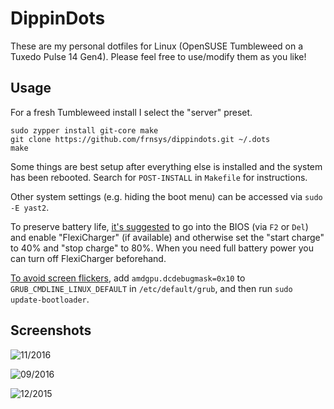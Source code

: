 # DippinDots

These are my personal dotfiles for Linux (OpenSUSE Tumbleweed on a Tuxedo Pulse 14 Gen4).
Please feel free to use/modify them as you like!

## Usage

For a fresh Tumbleweed install I select the "server" preset.

    sudo zypper install git-core make
    git clone https://github.com/frnsys/dippindots.git ~/.dots
    make

Some things are best setup after everything else is installed and the system has been rebooted. Search for `POST-INSTALL` in `Makefile` for instructions.

Other system settings (e.g. hiding the boot menu) can be accessed via `sudo -E yast2`.

To preserve battery life, [it's suggested](https://www.tuxedocomputers.com/en/Infos/Help-Support/Frequently-asked-questions/What-is-Flexicharger-) to go into the BIOS (via `F2` or `Del`) and enable "FlexiCharger" (if available) and otherwise set the "start charge" to 40% and "stop charge" to 80%. When you need full battery power you can turn off FlexiCharger beforehand.

[To avoid screen flickers](https://www.tuxedocomputers.com/en/FAQ-TUXEDO-Pulse-14-Gen4.tuxedo), add `amdgpu.dcdebugmask=0x10` to `GRUB_CMDLINE_LINUX_DEFAULT` in `/etc/default/grub`, and then run `sudo update-bootloader`.


## Screenshots

![11/2016](shots/11_2016.png)

![09/2016](shots/09_2016.png)

![12/2015](shots/12_2015.png)
